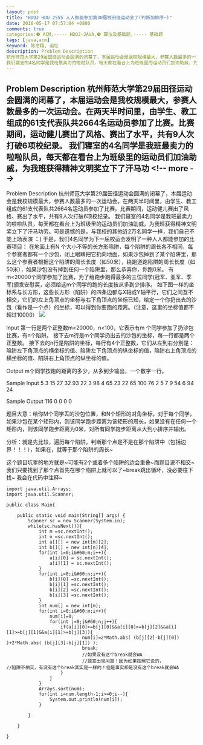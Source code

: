 ```yaml
---
layout: post
title: "HDOJ HDU 2555 人人都能参加第30届校田径运动会了(判断加排序~)"
date: 2016-05-17 07:57:04 +0800
comments: true
categories:❶ ACM,----- HDOJ-JAVA,❺ 算法及基础题,----- 基础题
tags: [java,acm]
keyword: 陈浩翔, 谙忆
description: Problem Description 
杭州师范大学第29届田径运动会圆满的闭幕了，本届运动会是我校规模最大，参赛人数最多的一次运动会。在两天半时间里，由学生、教工组成的61支代表队共2664名运动员参加了比赛。比赛期间，运动健儿赛出了风格、赛出了水平，共有9人次打破6项校纪录。 
我们寝室的4名同学是我班最卖力的啦啦队员，每天都在看台上为班级里的运动员们加油助威，为我班获得精神文明奖立下了汗马功 
---
```



Problem Description 
杭州师范大学第29届田径运动会圆满的闭幕了，本届运动会是我校规模最大，参赛人数最多的一次运动会。在两天半时间里，由学生、教工组成的61支代表队共2664名运动员参加了比赛。比赛期间，运动健儿赛出了风格、赛出了水平，共有9人次打破6项校纪录。 
我们寝室的4名同学是我班最卖力的啦啦队员，每天都在看台上为班级里的运动员们加油助威，为我班获得精神文明奖立下了汗马功
&#60;!-- more --&#62;
----------

Problem Description
杭州师范大学第29届田径运动会圆满的闭幕了，本届运动会是我校规模最大，参赛人数最多的一次运动会。在两天半时间里，由学生、教工组成的61支代表队共2664名运动员参加了比赛。比赛期间，运动健儿赛出了风格、赛出了水平，共有9人次打破6项校纪录。
我们寝室的4名同学是我班最卖力的啦啦队员，每天都在看台上为班级里的运动员们加油助威，为我班获得精神文明奖立下了汗马功劳。可是遗憾的是，与我校的其他近2万名同学一样，我们自己不能上场表演 ：(
于是，我们4名同学为下一届校运会发明了一种人人都能参加的比赛项目：
在地面上有N 个大小不等的长方形陷阱，每个陷阱的周长各不相同，每个参赛者都有一个沙包，闭上眼睛把它扔向地面，如果沙包掉到了某个陷阱里，那么这个参赛者根据这个陷阱的周长长度（如50米），绕跑道跑陷阱的周长长度（如50米），如果沙包没有掉到任何一个陷阱里，那么恭喜你，你跑0米。
有m&#60;20000个同学参加了比赛，为了给跑步跑得最多的三位同学(冠军、亚军、季军)颁发安慰奖，必须给这m个同学的跑的长度按从多到少排序。
如下图一样的坐标系与长方形，这些长方形（陷阱）的四条边都与X轴或Y轴平行，它们之间互不相交，它们的左上角顶点的坐标与右下角顶点的坐标已知，给定一个你扔出去的沙包（看作是一个点）的坐标，可以得到你要跑的距离。（注意，这里的坐标值都不超过10000）
![](http://img.blog.csdn.net/20160517194939544)


 

Input
第一行是两个正整数m&#60;20000，n&#60;100，它表示有m 个同学参加了扔沙包比赛，有n个陷阱。
接下去m行是m个同学扔出去的沙包的坐标，每一行都是两个正整数。
接下去的n行是陷阱的坐标，每行有4个正整数，它们从左到右分别是：陷阱左下角顶点的横坐标的值、陷阱左下角顶点的纵坐标的值，陷阱右上角顶点的横坐标的值、陷阱右上角顶点的纵坐标的值。


 

Output
m个同学按跑的距离的多少，从多到少输出，一个数字一行。
 

Sample Input
5 3
15 27
32 93
22 3
98 4
65 23
22 65 100 76
2 5 7 9
54 6 94 24
 

Sample Output
116
0
0
0
0



题目大意：给你M个同学丢的沙包位置，和N个矩形的对角坐标，对于每个同学，如果沙包在某个矩形内，则该同学跑步距离为该矩形的周长，如果没有在任何一个矩形内，则该同学跑步距离为0米，对所有同学跑步距离从大到小排序并输出。

分析：就是先比较，遍历每个陷阱，判断那个点是不是在那个陷阱中（包括边界！！！），如果在，就等于那个陷阱的周长~


这个题目坑爹的地方就是~可能有2个或着多个陷阱的边会重叠~而题目说不相交~我们只要找到了那个点首先在哪个陷阱上就可以了~break跳出循环，没必要往下找~
我会在代码中注释~

```
import java.util.Arrays;
import java.util.Scanner;

public class Main{

	public static void main(String[] args) {
		Scanner sc = new Scanner(System.in);
		while(sc.hasNext()){
			int m =sc.nextInt();
			int n =sc.nextInt();
			int a[][] = new int[m][2];
			int b[][] = new int[n][4];
			for(int i=0;i&#60;m;i++){
				a[i][0] = sc.nextInt();
				a[i][1] = sc.nextInt();
			}
			for(int i=0;i&#60;n;i++){
				b[i][0] =sc.nextInt();
				b[i][1] =sc.nextInt();
				b[i][2] =sc.nextInt();
				b[i][3] =sc.nextInt();
			}
			int num[] = new int[m];
			for(int i=0;i&#60;m;i++){
				num[i]=0;
				for(int j=0;j&#60;n;j++){
					if(a[i][0]>=b[j][0]&&a[i][0]>=b[j][2]&&a[i][1]>=b[j][1]&&a[i][1]>=b[j][3]){
							num[i]=2*Math.abs( (b[j][2]-b[j][0]) )+2*Math.abs( (b[j][3]-b[j][1]) );
							break;
							//如果没有这个break就会WA
							//题意出现问题！因为如果按照它说的，
//陷阱不相交，有没有这个break其实是一样的！但是事实却是没有这个break就会WA
					}
				}
			}
			Arrays.sort(num);
			for(int i=num.length-1;i>=0;i--){
				System.out.println(num[i]);
			}
			
		}
		
	}

}

```